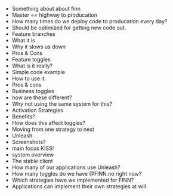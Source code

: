 - Something about about finn
 - Master == highway to producation
 - How many times do we deploy code to producation every day?
 - Should be optimized for getting new code out.
- Feature branches
 - What it is
 - Why it slows us down
 - Pros & Cons
- Feature toggles
 - What is it really?
 - Simple code example
 - How to use it.
 - Pros & cons
- Business toggles
 - how are these different?
 - Why not using the same system for this?
- Activation Strategies
 - Benefits?
 - How does this affect toggles?
 - Moving from one strategy to next
- Unleash
 - Screenshots?
 - main focus KISS!
 - system overview
 - The stable client
 - How many of our applications use Unleash?
 - How many toggles do we have @FINN.no right now?
 - Which strategies have we implemented for FINN?
 - Applications can implement their own strategies at will.
